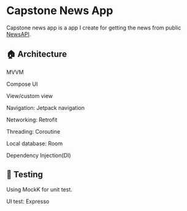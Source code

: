 # Capstone News App

Capstone news app is a app I create for getting the news from public [NewsAPI](https://newsapi.org/).

## 🏠 Architecture

MVVM

Compose UI

View/custom view

Navigation: Jetpack navigation

Networking: Retrofit

Threading: Coroutine

Local database: Room

Dependency Injection(DI)

## 🧪 Testing

Using MockK for unit test.

UI test: Expresso
